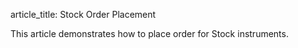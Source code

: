 article_title: Stock Order Placement

This article demonstrates how to place order for Stock instruments.